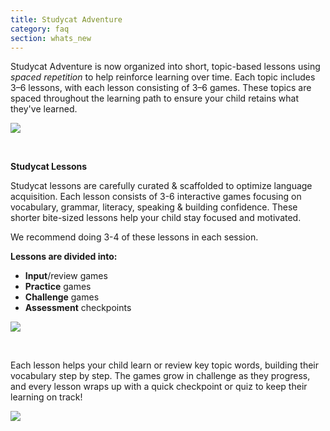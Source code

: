 ```yaml
---
title: Studycat Adventure
category: faq
section: whats_new
---
```

Studycat Adventure is now organized into short, topic\-based lessons using *spaced repetition* to help reinforce learning over time. Each topic includes 3–6 lessons, with each lesson consisting of 3–6 games. These topics are spaced throughout the learning path to ensure your child retains what they've learned.  
  
![](https://help.studycat.com/hc/article_attachments/40395054421145)  



 


**Studycat Lessons**


Studycat lessons are carefully curated \& scaffolded to optimize language acquisition. Each lesson consists of 3\-6 interactive games focusing on vocabulary, grammar, literacy, speaking \& building confidence. These shorter bite\-sized lessons help your child stay focused and motivated.   
  
We recommend doing 3\-4 of these lessons in each session.   
  
**Lessons are divided into:**


* **Input**/review games
* **Practice** games
* **Challenge** games
* **Assessment** checkpoints


  
![](https://help.studycat.com/hc/article_attachments/40396315316121)


 


Each lesson helps your child learn or review key topic words, building their vocabulary step by step. The games grow in challenge as they progress, and every lesson wraps up with a quick checkpoint or quiz to keep their learning on track!


  
![](https://help.studycat.com/hc/article_attachments/40396294306841)

